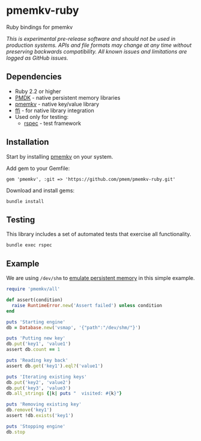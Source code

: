 # pmemkv-ruby
Ruby bindings for pmemkv

*This is experimental pre-release software and should not be used in
production systems. APIs and file formats may change at any time without
preserving backwards compatibility. All known issues and limitations
are logged as GitHub issues.*

## Dependencies

* Ruby 2.2 or higher
* [PMDK](https://github.com/pmem/pmdk) - native persistent memory libraries
* [pmemkv](https://github.com/pmem/pmemkv) - native key/value library
* [ffi](https://github.com/ffi/ffi) - for native library integration
* Used only for testing:
  * [rspec](https://github.com/rspec/rspec) - test framework

## Installation

Start by installing [pmemkv](https://github.com/pmem/pmemkv/blob/master/INSTALLING.md) on your system.

Add gem to your Gemfile:

```
gem 'pmemkv', :git => 'https://github.com/pmem/pmemkv-ruby.git'
```

Download and install gems: 

```
bundle install
```

## Testing

This library includes a set of automated tests that exercise all functionality.

```
bundle exec rspec
```

## Example

We are using `/dev/shm` to
[emulate persistent memory](http://pmem.io/2016/02/22/pm-emulation.html)
in this simple example.

```ruby
require 'pmemkv/all'

def assert(condition)
  raise RuntimeError.new('Assert failed') unless condition
end

puts 'Starting engine'
db = Database.new('vsmap', '{"path":"/dev/shm/"}')

puts 'Putting new key'
db.put('key1', 'value1')
assert db.count == 1

puts 'Reading key back'
assert db.get('key1').eql?('value1')

puts 'Iterating existing keys'
db.put('key2', 'value2')
db.put('key3', 'value3')
db.all_strings {|k| puts "  visited: #{k}"}

puts 'Removing existing key'
db.remove('key1')
assert !db.exists('key1')

puts 'Stopping engine'
db.stop
```
